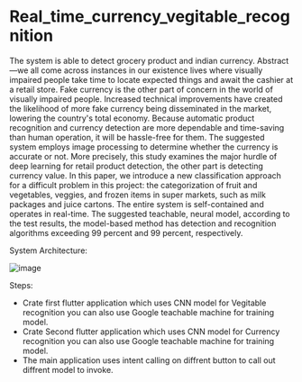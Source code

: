 # Real_time_currency_vegitable_recognition
The system is able to detect grocery product and indian currency.
Abstract—we all come across instances in our existence lives where visually impaired people take time to locate expected things and await the cashier at a retail store. Fake currency is the other part of concern in the world of visually impaired people. Increased technical improvements have created the likelihood of more fake currency being disseminated in the market, lowering the country's total economy. Because automatic product recognition and currency detection are more dependable and time-saving than human operation, it will be hassle-free for them. The suggested system employs image processing to determine whether the currency is accurate or not. More precisely, this study examines the major hurdle of deep learning for retail product detection, the other part is detecting currency value. In this paper, we introduce a new classification approach for a difficult problem in this project: the categorization of fruit and vegetables, veggies, and frozen items in super markets, such as milk packages and juice cartons. The entire system is self-contained and operates in real-time. The suggested teachable, neural model, according to the test results, the model-based method has detection and recognition algorithms exceeding 99 percent and 99 percent, respectively.

System Architecture:

![image](https://user-images.githubusercontent.com/90542972/183628031-c0367fa3-19ce-4e90-8620-e18386497ba2.png)

Steps:
- Crate first flutter application which uses CNN model for Vegitable recognition you can also use Google teachable machine for training model.
- Crate Second flutter application which uses CNN model for Currency recognition you can also use Google teachable machine for training model.
- The main application uses intent calling on diffrent button to call out diffrent model to invoke.
